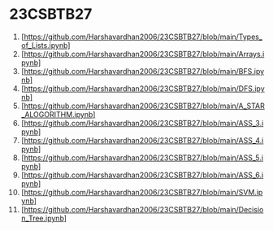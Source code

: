 # 23CSBTB27
1. [https://github.com/Harshavardhan2006/23CSBTB27/blob/main/Types_of_Lists.ipynb]
2. [https://github.com/Harshavardhan2006/23CSBTB27/blob/main/Arrays.ipynb]
3. [https://github.com/Harshavardhan2006/23CSBTB27/blob/main/BFS.ipynb]
4. [https://github.com/Harshavardhan2006/23CSBTB27/blob/main/DFS.ipynb]
5. [https://github.com/Harshavardhan2006/23CSBTB27/blob/main/A_STAR_ALOGORITHM.ipynb]
6. [https://github.com/Harshavardhan2006/23CSBTB27/blob/main/ASS_3.ipynb]
7. [https://github.com/Harshavardhan2006/23CSBTB27/blob/main/ASS_4.ipynb]
8. [https://github.com/Harshavardhan2006/23CSBTB27/blob/main/ASS_5.ipynb]
9. [https://github.com/Harshavardhan2006/23CSBTB27/blob/main/ASS_6.ipynb]
10. [https://github.com/Harshavardhan2006/23CSBTB27/blob/main/SVM.ipynb]
11. [https://github.com/Harshavardhan2006/23CSBTB27/blob/main/Decision_Tree.ipynb]
